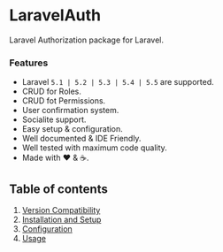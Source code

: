 # LaravelAuth

Laravel Authorization package for Laravel.

### Features

  * Laravel `5.1 | 5.2 | 5.3 | 5.4 | 5.5` are supported.
  * CRUD for Roles.
  * CRUD fot Permissions.
  * User confirmation system.
  * Socialite support.
  * Easy setup &amp; configuration.
  * Well documented &amp; IDE Friendly.
  * Well tested with maximum code quality.
  * Made with :heart: &amp; :coffee:.

## Table of contents

  1. [Version Compatibility](1-Version-Compatibility.md)
  2. [Installation and Setup](2-Installation-and-Setup.md)
  3. [Configuration](3-Configuration.md)
  4. [Usage](4-Usage.md)
